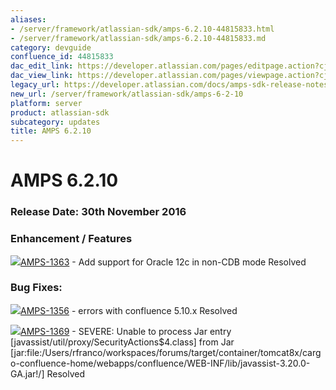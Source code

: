 ```yaml
---
aliases:
- /server/framework/atlassian-sdk/amps-6.2.10-44815833.html
- /server/framework/atlassian-sdk/amps-6.2.10-44815833.md
category: devguide
confluence_id: 44815833
dac_edit_link: https://developer.atlassian.com/pages/editpage.action?cjm=wozere&pageId=44815833
dac_view_link: https://developer.atlassian.com/pages/viewpage.action?cjm=wozere&pageId=44815833
legacy_url: https://developer.atlassian.com/docs/amps-sdk-release-notes/amps-sdk-6-x-and-up-release-notes/amps-6-2-10
new_url: /server/framework/atlassian-sdk/amps-6-2-10
platform: server
product: atlassian-sdk
subcategory: updates
title: AMPS 6.2.10
---
```

# AMPS 6.2.10

### Release Date: 30th November 2016

### Enhancement / Features

<a href="https://ecosystem.atlassian.net/browse/AMPS-1363?src=confmacro" class="jira-issue-key"><img src="https://ecosystem.atlassian.net/secure/viewavatar?size=xsmall&amp;avatarId=15310&amp;avatarType=issuetype" class="icon" />AMPS-1363</a> - Add support for Oracle 12c in non-CDB mode Resolved

### Bug Fixes: 

<a href="https://ecosystem.atlassian.net/browse/AMPS-1356?src=confmacro" class="jira-issue-key"><img src="https://ecosystem.atlassian.net/secure/viewavatar?size=xsmall&amp;avatarId=15303&amp;avatarType=issuetype" class="icon" />AMPS-1356</a> - errors with confluence 5.10.x Resolved

<a href="https://ecosystem.atlassian.net/browse/AMPS-1369?src=confmacro" class="jira-issue-key"><img src="https://ecosystem.atlassian.net/secure/viewavatar?size=xsmall&amp;avatarId=15303&amp;avatarType=issuetype" class="icon" />AMPS-1369</a> - SEVERE: Unable to process Jar entry \[javassist/util/proxy/SecurityActions$4.class\] from Jar \[jar:file:/Users/rfranco/workspaces/forums/target/container/tomcat8x/cargo-confluence-home/webapps/confluence/WEB-INF/lib/javassist-3.20.0-GA.jar!/\] Resolved










































































